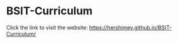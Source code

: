 # BSIT-Curriculum
Click the link to visit the website: https://hershimey.github.io/BSIT-Curriculum/
